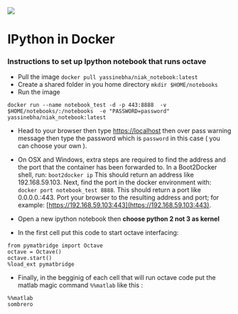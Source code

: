 [![](https://images.microbadger.com/badges/version/yassinebha/niak_notebook.svg)](https://microbadger.com/images/yassinebha/niak_notebook "Get your own version badge on microbadger.com")

IPython in Docker
=================

### Instructions to set up Ipython notebook that runs octave 

*  Pull the image `docker pull yassinebha/niak_notebook:latest`
*  Create a shared folder in you home directory `mkdir $HOME/notebooks`
*  Run the image

```
docker run --name notebook_test -d -p 443:8888  -v $HOME/notebooks/:/notebooks  -e "PASSWORD=password" yassinebha/niak_notebook:latest
```
*  Head to your browser then type [https://localhost](https://localhost) then over pass warning message then type the password which is `password` in this case ( you can choose your own ).

*  On OSX and Windows, extra steps are required to find the address and the port that the container has been forwarded to. In a Boot2Docker shell, run: `boot2docker ip` This should return an address like 192.168.59.103. Next, find the port in the docker environment with: `docker port notebook_test 8888`. This should return a port like 0.0.0.0.:443.
 Port your browser to the resulting address and port; for example: [https://192.168.59.103:443](https://192.168.59.103:443).

*  Open a new ipython notebook then __choose  python 2 not 3 as kernel__
*  In the first cell put this code to start octave interfacing: 

```
from pymatbridge import Octave
octave = Octave()
octave.start()
%load_ext pymatbridge
```
*  Finally, in the begginig of each cell that will run octave code put the matlab magic command `%%matlab` like this :

```
%%matlab
sombrero
```
